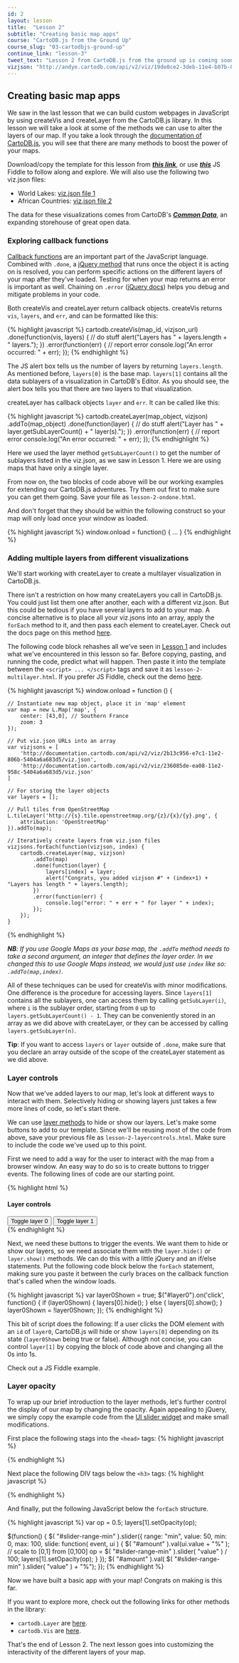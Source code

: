 ```yaml
---
id: 2
layout: lesson
title:  "Lesson 2"
subtitle: "Creating basic map apps"
course: "CartoDB.js from the Ground Up"
course_slug: "03-cartodbjs-ground-up"
continue_link: "lesson-3"
tweet_text: "Lesson 2 from CartoDB.js from the ground up is coming soon!"
vizjson: "http://andye.cartodb.com/api/v2/viz/19de0ce2-3deb-11e4-b07b-0edbca4b5057/viz.json"
---
```


## Creating basic map apps

We saw in the last lesson that we can build custom webpages in JavaScript by using createVis and createLayer from the CartoDB.js library. In this lesson we will take a look at some of the methods we can use to alter the layers of our map. If you take a look through the [documentation of CartoDB.js](http://docs.cartodb.com/cartodb-platform/cartodb-js.html), you will see that there are many methods to boost the power of your maps.

Download/copy the template for this lesson from [***this link***]({{site.baseurl}}/t/), or use [***this***]() JS Fiddle to follow along and explore. We will also use the following two viz.json files:

+ World Lakes: [viz.json file 1](http://#)
+ African Countries: [viz.json file 2](http://#)

The data for these visualizations comes from CartoDB's [***Common Data***](), an expanding storehouse of great open data.

### Exploring callback functions

[Callback functions](http://javascriptissexy.com/understand-javascript-callback-functions-and-use-them/) are an important part of the JavaScript language. Combined with `.done`, a [jQuery method](http://api.jquery.com/deferred.done/) that runs once the object it is acting on is resolved, you can perform specific actions on the different layers of your map after they've loaded. Testing for when your map returns an error is important as well. Chaining on `.error` ([jQuery docs](http://api.jquery.com/error/)) helps you debug and mitigate problems in your code.

Both createVis and createLayer return callback objects. createVis returns `vis`, `layers`, and `err`, and can be formatted like this:

{% highlight javascript %}
cartodb.createVis(map_id, vizjson_url)
    .done(function(vis, layers) {
        // do stuff
        alert("Layers has " + layers.length + " layers.");
    })
    .error(function(err) {
        // report error
        console.log("An error occurred: " + err);
    });
{% endhighlight %}

The JS alert box tells us the number of layers by returning `layers.length`. As mentioned before, `layers[0]` is the base map. `layers[1]` contains all the data sublayers of a visualization in CartoDB's Editor. As you should see, the alert box tells you that there are two layers to that visualization.

createLayer has callback objects `layer` and `err`. It can be called like this:

{% highlight javascript %}
cartodb.createLayer(map_object, vizjson)
    .addTo(map_object)
    .done(function(layer) {
        // do stuff
        alert("Layer has " + layer.getSubLayerCount() + " layer(s).");
    })
    .error(function(err) {
        // report error
        console.log("An error occurred: " + err);
    });
{% endhighlight %}

Here we used the layer method `getSubLayerCount()` to get the number of sublayers listed in the viz.json, as we saw in Lesson 1. Here we are using maps that have only a single layer.

From now on, the two blocks of code above will be our working examples for extending our CartoDB.js adventures. Try them out first to make sure you can get them going. Save your file as `lesson-2-ondone.html`.

And don't forget that they should be within the following construct so your map will only load once your window as loaded.

{% highlight javascript %}
window.onload = function() {
    ...
}
{% endhighlight %}

### Adding multiple layers from different visualizations

We'll start working with createLayer to create a multilayer visualization in CartoDB.js.

There isn't a restriction on how many createLayers you call in CartoDB.js. You could just list them one after another, each with a different viz.json. But this could be tedious if you have several layers to add to your map. A concise alternative is to place all your viz.jsons into an array, apply the `forEach` method to it, and then pass each element to createLayer. Check out the docs page on this method [here](https://developer.mozilla.org/en-US/docs/Web/JavaScript/Reference/Global_Objects/Array/forEach).

The following code block rehashes all we've seen in [Lesson 1]({{site.baseurl}}/courses/03-cartodbjs-ground-up/lesson-1.html) and includes what we've encountered in this lesson so far. Before copying, pasting, and running the code, predict what will happen. Then paste it into the template between the `<script> ... </script>` tags and save it as `lesson-2-multilayer.html`. If you prefer JS Fiddle, check out the demo [here](http://jsfiddle.net/gh/get/library/pure/ohasselblad/misc/tree/master/js_demo2). 

{% highlight javascript %}
window.onload = function () {

    // Instantiate new map object, place it in 'map' element
    var map = new L.Map('map', {
        center: [43,0], // Southern France
        zoom: 3
    });

    // Put viz.json URLs into an array
    var vizjsons = [
        'http://documentation.cartodb.com/api/v2/viz/2b13c956-e7c1-11e2-806b-5404a6a683d5/viz.json',
        'http://documentation.cartodb.com/api/v2/viz/236085de-ea08-11e2-958c-5404a6a683d5/viz.json'
    ]

    // For storing the layer objects
    var layers = [];

    // Pull tiles from OpenStreetMap
    L.tileLayer('http://{s}.tile.openstreetmap.org/{z}/{x}/{y}.png', {
        attribution: 'OpenStreetMap'
    }).addTo(map);

    // Iteratively create layers from viz.json files
    vizjsons.forEach(function(vizjson, index) {
        cartodb.createLayer(map, vizjson)
            .addTo(map)
            .done(function(layer) {
                layers[index] = layer;
                alert("Congrats, you added vizjson #" + (index+1) + "Layers has length " + layers.length);
            })
            .error(function(err) {
                console.log("error: " + err + " for layer " + index);
            });
        });
    }
{% endhighlight %}

_**NB**: If you use Google Maps as your base map, the `.addTo` method needs to take a second argument, an integer that defines the layer order. In we changed this to use Google Maps instead, we would just use `index` like so: `.addTo(map,index)`._

All of these techniques can be used for createVis with minor modifications. One difference is the procedure for accessing layers. Since `layers[1]` contains all the sublayers, one can access them by calling `getSubLayer(i)`, where `i` is the sublayer order, starting from `0` up to `layers.getSubLayerCount() - 1`. They can be conveniently stored in an array as we did above with createLayer, or they can be accessed by calling `layers.getSubLayer(n)`.


**Tip**: If you want to access `layers` or `layer` outside of `.done`, make sure that you declare an array outside of the scope of the createLayer statement as we did above.

### Layer controls

Now that we've added layers to our map, let's look at different ways to interact with them. Selectively hiding or showing layers just takes a few more lines of code, so let's start there.

We can use [layer methods](http://docs.cartodb.com/cartodb-platform/cartodb-js.html#cartodbcartodblayer) to hide or show our layers. Let's make some buttons to add to our template. Since we'll be reusing most of the code from above, save your previous file as `lesson-2-layercontrols.html`. Make sure to include the code we've used up to this point.

First we need to add a way for the user to interact with the map from a browser window. An easy way to do so is to create buttons to trigger events. The following lines of code are our starting point.

{% highlight html %}
<h4>Layer controls</h4>
<div id="buttons">
    <button id="layer0">Toggle layer 0</button>
    <button id="layer1">Toggle layer 1</button>
</div>
{% endhighlight %}

Next, we need these buttons to trigger the events. We want them to hide or show our layers, so we need associate them with the `layer.hide()` or `layer.show()` methods. We can do this with a little jQuery and an if/else statements. Put the following code block below the `forEach` statement, making sure you paste it between the curly braces on the callback function that's called when the window loads.

{% highlight javascript %}
var layer0Shown = true;
$("#layer0").on('click', function() {
    if (layer0Shown) {
        layers[0].hide();
    } else {
        layers[0].show();
    }
    layer0Shown = !layer0Shown; 
});
{% endhighlight %}

This bit of script does the following: If a user clicks the DOM element with an `id` of `layer0`, CartoDB.js will hide or show `layers[0]` depending on its state (`layer0Shown` being true or false). Although not concise, you can control `layer[1]` by copying the block of code above and changing all the 0s into 1s.


Check out a JS Fiddle example.

### Layer opacity

To wrap up our brief introduction to the layer methods, let's further control the display of our map by changing the opacity. Again appealing to jQuery, we simply copy the example code from the [UI slider widget](http://jqueryui.com/slider/#rangemin) and make small modifications. 

First place the following stags into the `<head>` tags:
{% highlight javascript %}
<link rel="stylesheet" href="http://code.jquery.com/ui/1.11.1/themes/smoothness/jquery-ui.css">
<script src="http://code.jquery.com/jquery-1.10.2.js"></script>
<script src="http://code.jquery.com/ui/1.11.1/jquery-ui.js"></script>
<link rel="stylesheet" href="http://jqueryui.com/resources/demos/style.css">
{% endhighlight %}

Next place the following DIV tags below the `<h3>` tags:
{% highlight javascript %}
<div id="slider-range-min"></div>
{% endhighlight %}

And finally, put the following JavaScript below the `forEach` structure.

{% highlight javascript %}
var op = 0.5;
layers[1].setOpacity(op);

$(function() {
    $( "#slider-range-min" ).slider({
      range: "min",
      value: 50,
      min: 0,
      max: 100,
      slide: function( event, ui ) {
        $( "#amount" ).val(ui.value + "%" );
        // scale to [0,1] from [0,100]
        op = $( "#slider-range-min" ).slider( "value" ) / 100;
        layers[1].setOpacity(op);
      }
    });
    $( "#amount" ).val( $( "#slider-range-min" ).slider( "value" ) + "%");
  });
{% endhighlight %}


Now we have built a basic app with your map! Congrats on making is this far.

If you want to explore more, check out the following links for other methods in the library:

+ `cartodb.Layer` are [here](http://docs.cartodb.com/cartodb-platform/cartodb-js.html#cartodbcartodblayer).
+ `cartodb.Vis` are [here](http://docs.cartodb.com/cartodb-platform/cartodb-js.html#cartodbvis).

That's the end of Lesson 2. The next lesson goes into customizing the interactivity of the different layers of your map.